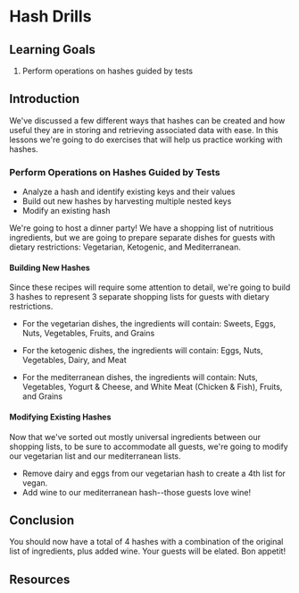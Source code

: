 # Hash Drills

## Learning Goals

1. Perform operations on hashes guided by tests

## Introduction

We've discussed a few different ways that hashes can be created and
how useful they are in storing and retrieving associated data with ease.
In this lessons we're going to do exercises that will help us practice
working with hashes.


### Perform Operations on Hashes Guided by Tests

* Analyze a hash and identify existing keys and their values
* Build out new hashes by harvesting multiple nested keys
* Modify an existing hash

We're going to host a dinner party! We have a shopping list of nutritious ingredients, but we are going to prepare separate dishes for guests with dietary restrictions: Vegetarian, Ketogenic, and Mediterranean.

#### Building New Hashes

Since these recipes will require some attention to detail, we're going to build 3 hashes to represent 3 separate shopping lists for guests with dietary restrictions.

* For the vegetarian dishes, the ingredients will contain: Sweets, Eggs, Nuts, Vegetables, Fruits, and Grains

* For the ketogenic dishes, the ingredients will contain: Eggs, Nuts, Vegetables, Dairy, and Meat

* For the mediterranean dishes, the ingredients will contain: Nuts, Vegetables, Yogurt & Cheese, and White Meat (Chicken & Fish), Fruits, and Grains

#### Modifying Existing Hashes

Now that we've sorted out mostly universal ingredients between our shopping lists, to be sure to accommodate all guests, we're going to modify our vegetarian list and our mediterranean lists.

* Remove dairy and eggs from our vegetarian hash to create a 4th list for vegan.
* Add wine to our mediterranean hash--those guests love wine!

## Conclusion

You should now have a total of 4 hashes with a combination of the original list of ingredients, plus added wine. Your guests will be elated. Bon appetit!

## Resources
